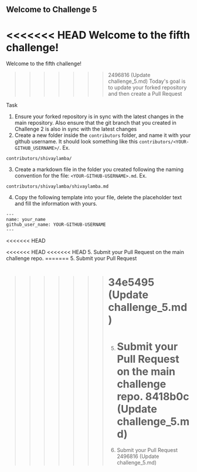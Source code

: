 ## Welcome to Challenge 5

<<<<<<< HEAD
Welcome to the fifth challenge!
=======
Welcome to the fifth challenge!

> > > > > > > 2496816 (Update challenge_5.md)
> > > > > > > Today's goal is to update your forked repository and then create a Pull Request

Task

1. Ensure your forked repository is in sync with the latest changes in the main repository. Also ensure that the git branch that you created in Challenge 2 is also in sync with the latest changes
2. Create a new folder inside the `contributors` folder, and name it with your github username. It should look something like this `contributors/<YOUR-GITHUB_USERNAME>/`. Ex.

```
contributors/shivaylamba/
```

3. Create a markdown file in the folder you created following the naming convention for the file: `<YOUR-GITHUB-USERNAME>.md`. Ex.

```
contributors/shivaylamba/shivaylamba.md
```

4. Copy the following template into your file, delete the placeholder text and fill the information with yours.

```
---
name: your_name
github_user_name: YOUR-GITHUB-USERNAME
---
```

<<<<<<< HEAD

<<<<<<< HEAD
<<<<<<< HEAD 5. Submit your Pull Request on the main challenge repo.
======= 5. Submit your Pull Request

> > > > > > > # 34e5495 (Update challenge_5.md)
> > > > > > >
> > > > > > > 5. Submit your Pull Request on the main challenge repo.
> > > > > > >    8418b0c (Update challenge_5.md)
> > > > > > >    =======
> > > > > > > 6. Submit your Pull Request
> > > > > > >    2496816 (Update challenge_5.md)
